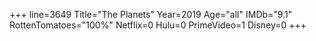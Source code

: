 +++
line=3649
Title="The Planets"
Year=2019
Age="all"
IMDb="9.1"
RottenTomatoes="100%"
Netflix=0
Hulu=0
PrimeVideo=1
Disney=0
+++

